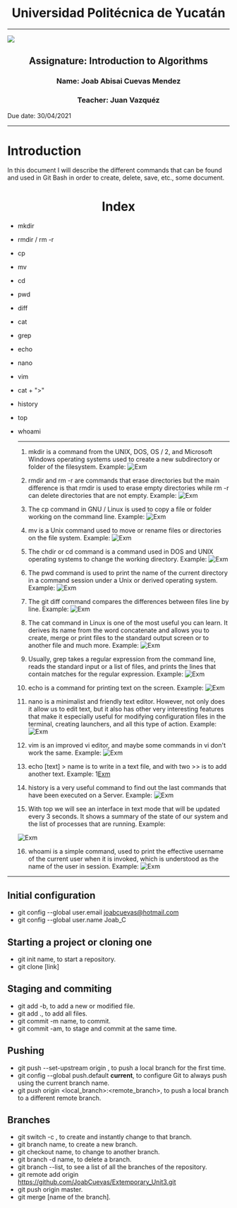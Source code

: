 <center>
    <h1>Universidad Politécnica de Yucatán</h1>
</center>

-----

<!-- 
Markdown
![ImageLink](https://static.wixstatic.com/media/e16f80_9c4ca79ed84340e0984c64712e35448c~mv2_d_3000_2100_s_2.png) 
-->

<!-- HTML -->
<img src="https://static.wixstatic.com/media/e16f80_9c4ca79ed84340e0984c64712e35448c~mv2_d_3000_2100_s_2.png"> 

<center>
<h2>Assignature: Introduction to Algorithms</h2>

<h3>Name: Joab Abisai Cuevas Mendez</h3>

<h3>Teacher: Juan Vazquéz</h3>
</center>


Due date: 30/04/2021

-----

# Introduction
In this document I will describe the different commands that can be found and used in Git Bash in order to create, delete, save, etc., some document.


<center>
    <h1>Index</h1>
</center>

* mkdir
* rmdir / rm -r
* cp
* mv
* cd
* pwd
* diff
* cat
* grep
* echo
* nano
* vim
* cat + ">"
* history
* top
* whoami
  
  ----

  1. mkdir is a command from the UNIX, DOS, OS / 2, and Microsoft Windows operating systems used to create a new subdirectory or folder of the filesystem.
   Example: 
   ![Exm](src/Images/mkdir.PNG)

  2. rmdir and rm -r are commands that erase directories but the main difference is that rmdir is used to erase empty directories while rm -r can delete directories that are not empty.
   Example:
   ![Exm](src/Images/rm-r.PNG)
  
  3. The cp command in GNU / Linux is used to copy a file or folder working on the command line.
   Example:
   ![Exm](src/Images/cp.PNG)
  
  4. mv is a Unix command used to move or rename files or directories on the file system.
   Example:
   ![Exm](src/Images/mv.PNG)

  5. The chdir or cd command is a command used in DOS and UNIX operating systems to change the working directory.
   Example:
   ![Exm](src/Images/cd.PNG)

  6. The pwd command is used to print the name of the current directory in a command session under a Unix or derived operating system.
    Example:
    ![Exm](src/Images/pwd.PNG)

  7. The git diff command compares the differences between files line by line.
   Example:
   ![Exm](src/Images/gitdiff.PNG)

  8. The cat command in Linux is one of the most useful you can learn. It derives its name from the word concatenate and allows you to create, merge or print files to the standard output screen or to another file and much more.
   Example:
   ![Exm](src/Images/cat.PNG)

  9. Usually, grep takes a regular expression from the command line, reads the standard input or a list of files, and prints the lines that contain matches for the regular expression.
   Example:
   ![Exm](src/Images/grep.PNG)

  10. echo is a command for printing text on the screen.
   Example:
   ![Exm](src/Images/echo.PNG)

  11. nano is a minimalist and friendly text editor. However, not only does it allow us to edit text, but it also has other very interesting features that make it especially useful for modifying configuration files in the terminal, creating launchers, and all this type of action.
   Example:
   ![Exm](src/Images/nano.PNG)

  12. vim is an improved vi editor, and maybe some commands in vi don't work the same.
   Example:
   ![Exm](src/Images/vim.PNG)

  13. echo [text] > name is to write in a text file, and with two >> is to add another text.
   Example:
   1[Exm](src/Images/cat2.PNG)

  14. history is a very useful command to find out the last commands that have been executed on a Server.
   Example:
   ![Exm](src/Images/history.PNG)

  15. With top we will see an interface in text mode that will be updated every 3 seconds. It shows a summary of the state of our system and the list of processes that are running.
   Example:

   ![Exm](https://i.imgur.com/gqva3.jpg)

  16. whoami is a simple command, used to print the effective username of the current user when it is invoked, which is understood as the name of the user in session.
   Example:
   ![Exm](src/Images/whoami.PNG)

 -----

 ## Initial configuration

 * git config --global user.email joabcuevas@hotmail.com
 * git config --global user.name Joab_C

## Starting a project or cloning one

* git init name, to start a repository.
* git clone [link]

## Staging and commiting

* git add -b, to add a new or modified file.
* git add ., to add all files.
* git commit -m name, to commit.
* git commit -am, to stage and commit at the same time.

## Pushing

* git push --set-upstream origin <branch>, to push a local branch for the first time.
* git config --global push.default **current**, to configure Git to always push using the current branch name.
* git push origin <local_branch>:<remote_branch>, to push a local branch to a different remote branch.

## Branches 

* git switch -c <new-branch-name>, to create and instantly change to that branch.
* git branch name, to create a new branch.
* git checkout name, to change to another branch.
* git branch -d name, to delete a branch.
* git branch --list, to see a list of all the branches of the repository.
* git remote add origin https://github.com/JoabCuevas/Extemporary_Unit3.git
* git push origin master.
* git merge [name of the branch].



 